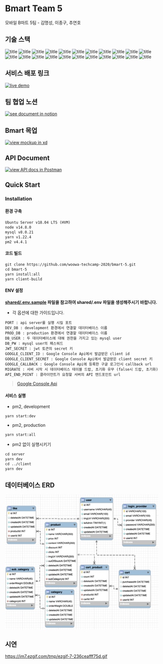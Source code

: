 # Bmart Team 5

모바일 B마트 5팀 - 김명성, 이종구, 추연호

## 기술 스택

![title](https://img.shields.io/badge/-React-61DAFB?&logo=React&logoColor=white)
![title](https://img.shields.io/badge/-Typescript-4075bb?&logo=TypeScript&logoColor=white)
![title](https://img.shields.io/badge/-Next.js-000000?&logo=Next.js&logoColor=white)
![title](https://img.shields.io/badge/-Jest-c21325?&logo=Jest&logoColor=white)
![title](https://img.shields.io/badge/-TestingLibrary-c21325?&logo=&logoColor=white)
![title](https://img.shields.io/badge/-Yarn-488DB7?&logo=Yarn&logoColor=white)
![title](https://img.shields.io/badge/-Prettier-F7B93E?&logo=Prettier&logoColor=white)
![title](https://img.shields.io/badge/-StyledComponent-CF7692?&logo=styled-components&logoColor=white)
![title](https://img.shields.io/badge/-Node.js-339933?&logo=Node.js&logoColor=white)
![title](https://img.shields.io/badge/-Express-191919?&logo=Node.js&logoColor=white)
![title](https://img.shields.io/badge/-JWT-000000?&logo=JSON-Web-Tokens&logoColor=white)
![title](https://img.shields.io/badge/-Passport-32dd65?&logo=&logoColor=white)
![title](https://img.shields.io/badge/-MySQL-4479A1?&logo=MySQL&logoColor=white)
![title](https://img.shields.io/badge/-Redis-dc382d?&logo=Redis&logoColor=white)
![title](https://img.shields.io/badge/-Sequelize-4baee9?&logo=&logoColor=white)
![title](https://img.shields.io/badge/-ElasticSearch-005571?&logo=Elasticsearch&logoColor=white)
![title](https://img.shields.io/badge/-EC2-232F3E?&logo=Amazon-AWS&logoColor=white)
![title](https://img.shields.io/badge/-Postman-ff6c37?&logo=Postman&logoColor=white)
![title](https://img.shields.io/badge/-Github-181717?&logo=Github&logoColor=white)
![title](https://img.shields.io/badge/-Notion-000000?&logo=Notion&logoColor=white)
![title](https://img.shields.io/badge/-Slack-4A154B?&logo=Slack&logoColor=white)
![title](https://img.shields.io/badge/-AdobeXD-FF26BE?&logo=Adobe-XD&logoColor=white)

## 서비스 배포 링크

<div>
<a href="http://ec2-3-34-186-227.ap-northeast-2.compute.amazonaws.com/" target="_blank">
<img src="https://user-images.githubusercontent.com/48426991/90333516-6dcd9480-e001-11ea-8edd-d7f700449713.jpg" alt="live demo" width="295px" />
</a>
</div>

## 팀 협업 노션

<div>
<a href="https://www.notion.so/younho9/bmart-5-4ae7d73c4fba4805a1e30fd0c947fe54" target="_blank">
<img src="https://user-images.githubusercontent.com/48426991/90333262-61e0d300-dfff-11ea-97eb-552cbeebbabe.jpg" alt="see document in notion" width="295px" />
</a>
</div>

## Bmart 목업

<div>
<a href="https://xd.adobe.com/view/22fb035e-6f8c-49cb-72cd-88c8c8bb15a1-54ca/" target="_blank">
<img src="https://user-images.githubusercontent.com/48426991/90332998-df571400-dffc-11ea-899f-f576f28c8002.jpg" alt="view mockup in xd" width="295px" />
</a>
</div>

## API Document

<div>
<a href="https://documenter.getpostman.com/view/2322914/T1LPC6xM?version=latest" target="_blank">
<img src="https://user-images.githubusercontent.com/48426991/90333367-2eeb0f00-e000-11ea-9db5-a58d0bf7781f.jpg" alt="view API docs in Postman" width="295px" />
</a>
</div>

## Quick Start

### Installation

#### 환경 구축

```
Ubuntu Server v18.04 LTS (HVM)
node v14.8.0
mysql v8.0.21
yarn v1.22.4
pm2 v4.4.1
```

#### 코드 빌드

```
git clone https://github.com/woowa-techcamp-2020/bmart-5.git
cd bmart-5
yarn install:all
yarn client-build
```

#### ENV 설정

**[shared/.env.sample](https://github.com/woowa-techcamp-2020/bmart-5/blob/develop/shared/.env.sample) 파일을 참고하여 shared/.env 파일을 생성해주시기 바랍니다.**

- 각 옵션에 대한 가이드입니다.

```
PORT : api server를 실행 시킬 포트
DEV_DB : development 환경에서 연결할 데이터베이스 이름
PROD_DB : production 환경에서 연결할 데이터베이스 이름
DB_USER : 두 데이터베이스에 대해 권한을 가지고 있는 mysql user
DB_PW : mysql user의 패스워드
JWT_SECRET : jwt 토큰의 secret 키
GOOGLE_CLIENT_ID : Google Console Api에서 발급받은 client id
GOOGLE_CLIENT_SECRET : Google Console Api에서 발급받은 client secret 키
GOOGLE_CALLBACK : Google Console Api에 등록한 구글 로그인시 callback url
MIGRATE : 서버 시작 시 데이터베이스 테이블 드랍, 초기화 유무 (false시 드랍, 초기화)
API_END_POINT : 클라이언트가 요청할 서버의 API 엔드포인트 url
```

> [Google Console Api](https://console.developers.google.com/)

#### 서비스 실행

- pm2, development

```
yarn start:dev
```

- pm2, production

```
yarn start:all
```

- pm2 없이 실행시키기

```
cd server
yarn dev
cd ../client
yarn dev
```

## 데이터베이스 ERD

<img src="./assets/erd.png" alt="ERD" />

## 시연
https://im7.ezgif.com/tmp/ezgif-7-236ceafff75d.gif
